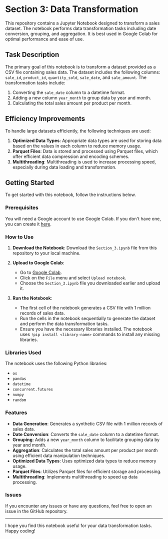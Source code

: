 # Section 3: Data Transformation

This repository contains a Jupyter Notebook designed to transform a sales dataset. The notebook performs data transformation tasks including date conversion, grouping, and aggregation. It is best used in Google Colab for optimal performance and ease of use.

## Task Description

The primary goal of this notebook is to transform a dataset provided as a CSV file containing sales data. The dataset includes the following columns: `sale_id`, `product_id`, `quantity_sold`, `sale_date`, and `sale_amount`. The transformation tasks include:

1. Converting the `sale_date` column to a datetime format.
2. Adding a new column `year_month` to group data by year and month.
3. Calculating the total sales amount per product per month.

## Efficiency Improvements

To handle large datasets efficiently, the following techniques are used:

1. **Optimized Data Types**: Appropriate data types are used for storing data based on the values in each column to reduce memory usage.
2. **Parquet Files**: Data is stored and processed using Parquet files, which offer efficient data compression and encoding schemes.
3. **Multithreading**: Multithreading is used to increase processing speed, especially during data loading and transformation.

## Getting Started

To get started with this notebook, follow the instructions below.

### Prerequisites

You will need a Google account to use Google Colab. If you don't have one, you can create it [here](https://accounts.google.com/signup).

### How to Use

1. **Download the Notebook**: Download the `Section_3.ipynb` file from this repository to your local machine.

2. **Upload to Google Colab**:
    - Go to [Google Colab](https://colab.research.google.com/).
    - Click on the `File` menu and select `Upload notebook`.
    - Choose the `Section_3.ipynb` file you downloaded earlier and upload it.

3. **Run the Notebook**:
    - The first cell of the notebook generates a CSV file with 1 million records of sales data.
    - Run the cells in the notebook sequentially to generate the dataset and perform the data transformation tasks.
    - Ensure you have the necessary libraries installed. The notebook uses `!pip install <library-name>` commands to install any missing libraries.

### Libraries Used

The notebook uses the following Python libraries:
- `os`
- `pandas`
- `datetime`
- `concurrent.futures`
- `numpy`
- `random`


### Features

- **Data Generation**: Generates a synthetic CSV file with 1 million records of sales data.
- **Date Conversion**: Converts the `sale_date` column to a datetime format.
- **Grouping**: Adds a new `year_month` column to facilitate grouping data by year and month.
- **Aggregation**: Calculates the total sales amount per product per month using efficient data manipulation techniques.
- **Optimized Data Types**: Uses optimized data types to reduce memory usage.
- **Parquet Files**: Utilizes Parquet files for efficient storage and processing.
- **Multithreading**: Implements multithreading to speed up data processing.


### Issues

If you encounter any issues or have any questions, feel free to open an issue in the GitHub repository.

---

I hope you find this notebook useful for your data transformation tasks. Happy coding!

